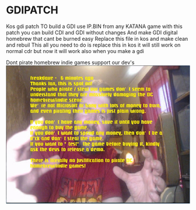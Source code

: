 # GDIPATCH
Kos gdi patch
TO build  a GDI use IP.BIN from any KATANA game
with this patch you can build CDI and GDI without changes
And make GDI digital homebrew that cant be burned easy
Replace this file in kos and make clean and rebuil
This all you need to do is replace this in kos it will still work on normal cdr but now it will work also when you make a gdi

Dont pirate homebrew indie games support our dev's
<img src="ian111.jpg" class="img-responsive" alt=""> </div>
